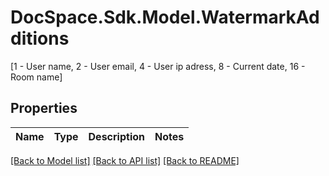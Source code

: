 # DocSpace.Sdk.Model.WatermarkAdditions
[1 - User name, 2 - User email, 4 - User ip adress, 8 - Current date, 16 - Room name]

## Properties

Name | Type | Description | Notes
------------ | ------------- | ------------- | -------------

[[Back to Model list]](../README.md#documentation-for-models) [[Back to API list]](../README.md#documentation-for-api-endpoints) [[Back to README]](../README.md)


